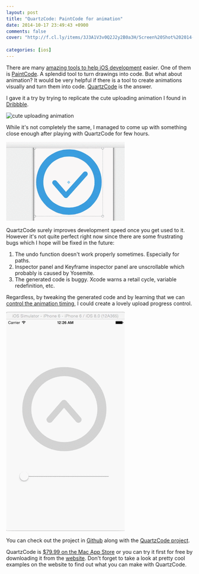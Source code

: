 ```yaml
---
layout: post
title: "QuartzCode: PaintCode for animation"
date: 2014-10-17 23:49:43 +0900
comments: false
cover: "http://f.cl.ly/items/3J3A1V3v0Q2J2y2B0a3H/Screen%20Shot%202014-10-18%20at%2000.58.16.png"

categories: [ios]
---
```


There are many [amazing tools to help iOS development](blog/2014/09/28/25-must-have-apps-for-your-mac/) easier. One of them is [PaintCode](https://itunes.apple.com/jp/app/paintcode-2/id808809998?l=en&mt=12&at=11lMiE). A splendid tool to turn drawings into code. But what about animation? It would be very helpful if there is a tool to create animations visually and turn them into code. [QuartzCode](https://itunes.apple.com/us/app/quartzcode-vector-animation/id913523893?ls=1&mt=12&at=11lMiE) is the answer.

<!--more-->

I gave it a try by trying to replicate the cute uploading animation I found in [Dribbble](https://dribbble.com/shots/1429143-Upload?list=buckets&offset=14).

![cute uploading animation](https://d13yacurqjgara.cloudfront.net/users/50261/screenshots/1429143/upload.gif)

While it's not completely the same, I managed to come up with something close enough after playing with QuartzCode for few hours.

![](https://raw.githubusercontent.com/nicnocquee/FluidProgressIndicator/master/NPRUploadAnimation/files/demo-0.gif)

QuartzCode surely improves development speed once you get used to it. However it's not quite perfect right now since there are some frustrating bugs which I hope will be fixed in the future:

1. The undo function doesn't work properly sometimes. Especially for paths.
2. Inspector panel and Keyframe inspector panel are unscrollable which probably is caused by Yosemite.
3. The generated code is buggy. Xcode warns a retail cycle, variable redefinition, etc.


Regardless, by tweaking the generated code and by learning that we can [control the animation timing](http://ronnqvi.st/controlling-animation-timing/), I could create a lovely upload progress control.

![](https://raw.githubusercontent.com/nicnocquee/FluidProgressIndicator/master/NPRUploadAnimation/files/demo-1.gif)

You can check out the project in [Github](https://github.com/nicnocquee/FluidProgressIndicator) along with the [QuartzCode project](https://github.com/nicnocquee/FluidProgressIndicator/tree/master/NPRUploadAnimation/files).

QuartzCode is [$79.99 on the Mac App Store](https://itunes.apple.com/us/app/quartzcode-vector-animation/id913523893?ls=1&mt=12&at=11lMiE) or you can try it first for free by downloading it from the [website](http://www.quartzcodeapp.com). Don't forget to take a look at pretty cool examples on the website to find out what you can make with QuartzCode.
 